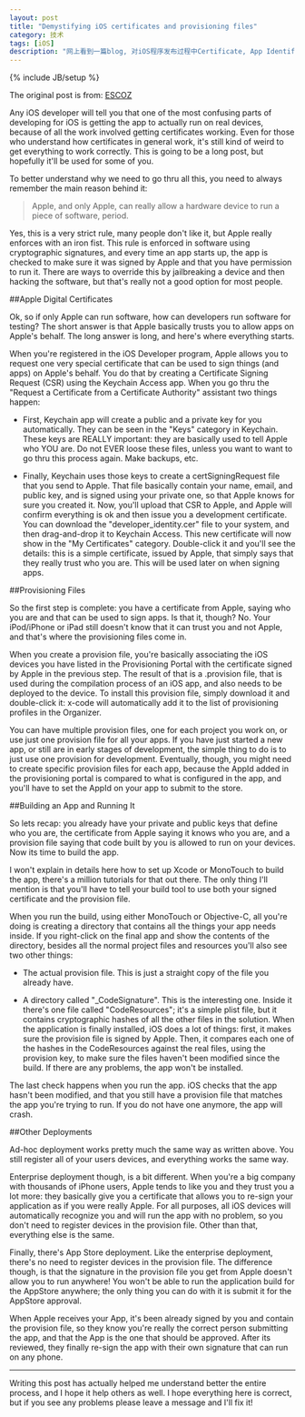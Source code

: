 ```yaml
---
layout: post
title: "Demystifying iOS certificates and provisioning files"
category: 技术
tags: [iOS]
description: "网上看到一篇blog, 对iOS程序发布过程中Certificate, App Identifier, Device UDID, Provisioning Profile等概念做了详细的解释，可以帮助不了解的人对iOS程序签名机制有一个比较清晰的理解。"
---
```

{% include JB/setup %}

The original post is from: [<i class="icon-share"></i> ESCOZ](http://escoz.com/blog/demystifying-ios-certificates-and-provisioning-files/)

Any iOS developer will tell you that one of the most confusing parts of developing for iOS is getting the app to actually run on real devices, because of all the work involved getting certificates working. Even for those who understand how certificates in general work, it's still kind of weird to get everything to work correctly. This is going to be a long post, but hopefully it'll be used for some of you.

To better understand why we need to go thru all this, you need to always remember the main reason behind it:

>Apple, and only Apple, can really allow a hardware device to run a piece of software, period.

Yes, this is a very strict rule, many people don't like it, but Apple really enforces with an iron fist. This rule is enforced in software using cryptographic signatures, and every time an app starts up, the app is checked to make sure it was signed by Apple and that you have permission to run it. There are ways to override this by jailbreaking a device and then hacking the software, but that's really not a good option for most people.

##Apple Digital Certificates

Ok, so if only Apple can run software, how can developers run software for testing? The short answer is that Apple basically trusts you to allow apps on Apple's behalf. The long answer is long, and here's where everything starts.

When you're registered in the iOS Developer program, Apple allows you to request one very special certificate that can be used to sign things (and apps) on Apple's behalf. You do that by creating a Certificate Signing Request (CSR) using the Keychain Access app. When you go thru the "Request a Certificate from a Certificate Authority" assistant two things happen:

- First, Keychain app will create a public and a private key for you automatically. They can be seen in the "Keys" category in Keychain. These keys are REALLY important: they are basically used to tell Apple who YOU are. Do not EVER loose these files, unless you want to want to go thru this process again. Make backups, etc.

- Finally, Keychain uses those keys to create a certSigningRequest file that you send to Apple. That file basically contain your name, email, and public key, and is signed using your private one, so that Apple knows for sure you created it.
Now, you'll upload that CSR to Apple, and Apple will confirm everything is ok and then issue you a development certificate. You can download the "developer_identity.cer"  file to your system, and then drag-and-drop it to Keychain Access. This new certificate will now show in the "My Certificates" category. Double-click it and you'll see the details: this is a simple certificate, issued by Apple, that simply says that they really trust who you are. This will be used later on when signing apps.

##Provisioning Files

So the first step is complete: you have a certificate from Apple, saying who you are and that can be used to sign apps. Is that it, though? No. Your iPod/iPhone or iPad still doesn't know that it can trust you and not Apple, and that's where the provisioning files come in.

When you create a provision file, you're basically associating the iOS devices you have listed in the Provisioning Portal with the certificate signed by Apple in the previous step. The result of that is a .provision file, that is used during the compilation process of an iOS app, and also needs to be deployed to the device. To install this provision file, simply download it and double-click it: x-code will automatically add it to the list of provisioning profiles in the Organizer.

You can have multiple provision files, one for each project you work on, or use just one provision file for all your apps. If you have just started a new app, or still are in early stages of development, the simple thing to do is to just use one provision for development. Eventually, though, you might need to create specific provision files for each app, because the AppId added in the provisioning portal is compared to what is configured in the app, and you'll have to set the AppId on your app to submit to the store.

##Building an App and Running It

So lets recap: you already have your private and public keys that define who you are, the certificate from Apple saying it knows who you are, and a provision file saying that code built by you is allowed to run on your devices. Now its time to build the app.

I won't explain in details here how to set up Xcode or MonoTouch to build the app, there's a million tutorials for that out there. The only thing I'll mention is that you'll have to tell your build tool to use both your signed certificate and the provision file.

When you run the build, using either MonoTouch or Objective-C, all you're doing is creating a directory that contains all the things your app needs inside. If you right-click on the final app and show the contents of the directory, besides all the normal project files and resources you'll also see two other things:

- The actual provision file. This is just a straight copy of the file you already have.

- A directory called "_CodeSignature". This is the interesting one. Inside it there's one file called "CodeResources"; it's a simple plist file, but it contains cryptographic hashes of all the other files in the solution.
When the application is finally installed, iOS does a lot of things: first, it makes sure the provision file is signed by Apple. Then, it compares each one of the hashes in the CodeResources against the real files, using the provision key, to make sure the files haven't been modified since the build. If there are any problems, the app won't be installed.

The last check happens when you run the app. iOS checks that the app hasn't been modified, and that you still have a provision file that matches the app you're trying to run. If you do not have one anymore, the app will crash.

##Other Deployments

Ad-hoc deployment works pretty much the same way as written above. You still register all of your users devices, and everything works the same way.

Enterprise deployment though, is a bit different. When you're a big company with thousands of iPhone users, Apple tends to like you and they trust you a lot more: they basically give you a certificate that allows you to re-sign your application as if you were really Apple. For all purposes, all iOS devices will automatically recognize you and will run the app with no problem, so you don't need to register devices in the provision file. Other than that, everything else is the same.

Finally, there's App Store deployment. Like the enterprise deployment, there's no need to register devices in the provision file. The difference though, is that the signature in the provision file you get from Apple doesn't allow you to run anywhere! You won't be able to run the application build for the AppStore anywhere; the only thing you can do with it is submit it for the AppStore approval.

When Apple receives your App, it's been already signed by you and contain the provision file, so they know you're really the correct person submitting the app, and that the App is the one that should be approved. After its reviewed, they finally re-sign the app with their own signature that can run on any phone.

--------
Writing this post has actually helped me understand better the entire process, and I hope it help others as well. I hope everything here is correct, but if you see any problems please leave a message and I'll fix it!
